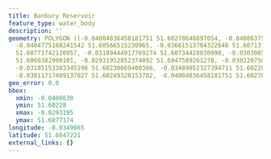 ```yaml
---
title: Banbury Reservoir
feature_type: water_body
description: ''
geometry: POLYGON ((-0.04004836458181751 51.60278648897054, -0.04086375612225012 51.60425249773584,
  -0.0404775180241542 51.60566515230965, -0.03661513704322646 51.60713106813284, -0.03369689363545183
  51.60771742120957, -0.03189444917769274 51.60734428830998, -0.03030658144110154
  51.6060382990101, -0.02931952852374092 51.6047589261278, -0.03022075075262001 51.60275983382742,
  -0.03185153383345198 51.60230669400366, -0.03489852327394711 51.60228003857888,
  -0.03811717409137027 51.60249328153782, -0.04004836458181751 51.60278648897054))
geo_error: 0.0
bbox:
  xmin: -0.0408638
  ymin: 51.60228
  xmax: -0.0293195
  ymax: 51.6077174
longitude: -0.0349665
latitude: 51.6047221
external_links: {}
---
```

